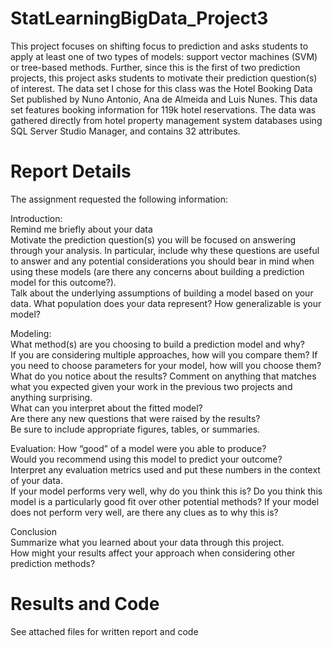 # StatLearningBigData_Project3

This project focuses on shifting focus to prediction and asks students to apply at least one of two types of models: support vector machines (SVM) or tree-based methods. Further, since this is the first of two prediction projects, this project asks students to motivate their prediction question(s) of interest.  The data set I chose for this class was the Hotel Booking Data Set published by Nuno Antonio, Ana de Almeida and Luis Nunes. This data set features booking information for 119k hotel reservations. The data was gathered directly from hotel property management system databases using SQL Server Studio Manager, and contains 32 attributes. 

# Report Details
The assignment requested the  following information:

Introduction:  
Remind me briefly about your data  
Motivate the prediction question(s) you will be focused on answering through your analysis. In particular, include why these questions are useful to answer and any potential considerations you should bear in mind when using these models (are there any concerns about building a prediction model for this outcome?).   
Talk about the underlying assumptions of building a model based on your data. What population does your data represent? How generalizable is your model?  

Modeling:  
What method(s) are you choosing to build a prediction model and why?   
If you are considering multiple approaches, how will you compare them? If you need to choose parameters for your model, how will you choose them?  
What do you notice about the results? Comment on anything that matches what you expected given your work in the previous two projects and anything surprising.   
What can you interpret about the fitted model?  
Are there any new questions that were raised by the results?  
Be sure to include appropriate figures, tables, or summaries.  

Evaluation: 
How “good” of a model were you able to produce?  
Would you recommend using this model to predict your outcome?  
Interpret any evaluation metrics used and put these numbers in the context of your data.   
If your model performs very well, why do you think this is? Do you think this model is a particularly good fit over other potential methods? If your model does not perform very well, are there any clues as to why this is?  

Conclusion  
Summarize what you learned about your data through this project.  
How might your results affect your approach when considering other prediction methods?  



# Results and Code

See attached files for written report and code
